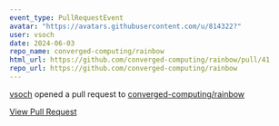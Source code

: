 ```yaml
---
event_type: PullRequestEvent
avatar: "https://avatars.githubusercontent.com/u/814322?"
user: vsoch
date: 2024-06-03
repo_name: converged-computing/rainbow
html_url: https://github.com/converged-computing/rainbow/pull/41
repo_url: https://github.com/converged-computing/rainbow
---
```


<a href='https://github.com/vsoch' target='_blank'>vsoch</a> opened a pull request to <a href='https://github.com/converged-computing/rainbow' target='_blank'>converged-computing/rainbow</a>

<a href='https://github.com/converged-computing/rainbow/pull/41' target='_blank'>View Pull Request</a>